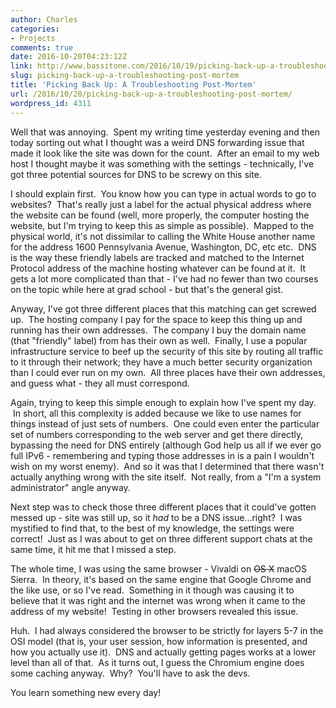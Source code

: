 ```yaml
---
author: Charles
categories:
- Projects
comments: true
date: 2016-10-20T04:23:12Z
link: http://www.bassitone.com/2016/10/19/picking-back-up-a-troubleshooting-post-mortem/
slug: picking-back-up-a-troubleshooting-post-mortem
title: 'Picking Back Up: A Troubleshooting Post-Mortem'
url: /2016/10/20/picking-back-up-a-troubleshooting-post-mortem/
wordpress_id: 4311
---
```


Well that was annoying.  Spent my writing time yesterday evening and then today sorting out what I thought was a weird DNS forwarding issue that made it look like the site was down for the count.  After an email to my web host I thought maybe it was something with the settings - technically, I've got three potential sources for DNS to be screwy on this site.

I should explain first.  You know how you can type in actual words to go to websites?  That's really just a label for the actual physical address where the website can be found (well, more properly, the computer hosting the website, but I'm trying to keep this as simple as possible).  Mapped to the physical world, it's not dissimilar to calling the White House another name for the address 1600 Pennsylvania Avenue, Washington, DC, etc etc.  DNS is the way these friendly labels are tracked and matched to the Internet Protocol address of the machine hosting whatever can be found at it.  It gets a lot more complicated than that - I've had no fewer than two courses on the topic while here at grad school - but that's the general gist.

Anyway, I've got three different places that this matching can get screwed up.  The hosting company I pay for the space to keep this thing up and running has their own addresses.  The company I buy the domain name (that "friendly" label) from has their own as well.  Finally, I use a popular infrastructure service to beef up the security of this site by routing all traffic to it through their network; they have a much better security organization than I could ever run on my own.  All three places have their own addresses, and guess what - they all must correspond.

Again, trying to keep this simple enough to explain how I've spent my day.  In short, all this complexity is added because we like to use names for things instead of just sets of numbers.  One could even enter the particular set of numbers corresponding to the web server and get there directly, bypassing the need for DNS entirely (although God help us all if we ever go full IPv6 - remembering and typing those addresses in is a pain I wouldn't wish on my worst enemy).  And so it was that I determined that there wasn't actually anything wrong with the site itself.  Not really, from a "I'm a system administrator" angle anyway.

Next step was to check those three different places that it could've gotten messed up - site was still up, so it _had_ to be a DNS issue...right?  I was mystified to find that, to the best of my knowledge, the settings were correct!  Just as I was about to get on three different support chats at the same time, it hit me that I missed a step.

The whole time, I was using the same browser - Vivaldi on <del>OS X</del> macOS Sierra.  In theory, it's based on the same engine that Google Chrome and the like use, or so I've read.  Something in it though was causing it to believe that it was right and the internet was wrong when it came to the address of my website!  Testing in other browsers revealed this issue.

Huh.  I had always considered the browser to be strictly for layers 5-7 in the OSI model (that is, your user session, how information is presented, and how you actually use it).  DNS and actually getting pages works at a lower level than all of that.  As it turns out, I guess the Chromium engine does some caching anyway.  Why?  You'll have to ask the devs.

You learn something new every day!
